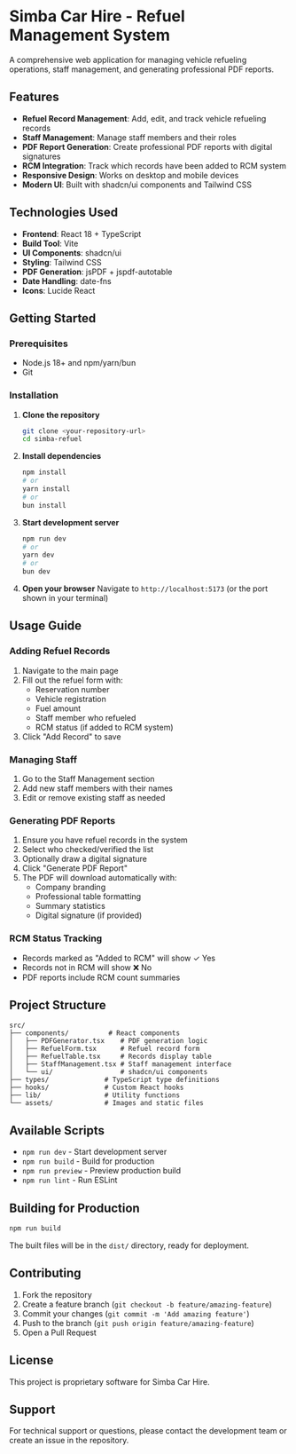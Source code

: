 # Simba Car Hire - Refuel Management System

A comprehensive web application for managing vehicle refueling operations, staff management, and generating professional PDF reports.

## Features

- **Refuel Record Management**: Add, edit, and track vehicle refueling records
- **Staff Management**: Manage staff members and their roles
- **PDF Report Generation**: Create professional PDF reports with digital signatures
- **RCM Integration**: Track which records have been added to RCM system
- **Responsive Design**: Works on desktop and mobile devices
- **Modern UI**: Built with shadcn/ui components and Tailwind CSS

## Technologies Used

- **Frontend**: React 18 + TypeScript
- **Build Tool**: Vite
- **UI Components**: shadcn/ui
- **Styling**: Tailwind CSS
- **PDF Generation**: jsPDF + jspdf-autotable
- **Date Handling**: date-fns
- **Icons**: Lucide React

## Getting Started

### Prerequisites

- Node.js 18+ and npm/yarn/bun
- Git

### Installation

1. **Clone the repository**
   ```bash
   git clone <your-repository-url>
   cd simba-refuel
   ```

2. **Install dependencies**
   ```bash
   npm install
   # or
   yarn install
   # or
   bun install
   ```

3. **Start development server**
   ```bash
   npm run dev
   # or
   yarn dev
   # or
   bun dev
   ```

4. **Open your browser**
   Navigate to `http://localhost:5173` (or the port shown in your terminal)

## Usage Guide

### Adding Refuel Records

1. Navigate to the main page
2. Fill out the refuel form with:
   - Reservation number
   - Vehicle registration
   - Fuel amount
   - Staff member who refueled
   - RCM status (if added to RCM system)
3. Click "Add Record" to save

### Managing Staff

1. Go to the Staff Management section
2. Add new staff members with their names
3. Edit or remove existing staff as needed

### Generating PDF Reports

1. Ensure you have refuel records in the system
2. Select who checked/verified the list
3. Optionally draw a digital signature
4. Click "Generate PDF Report"
5. The PDF will download automatically with:
   - Company branding
   - Professional table formatting
   - Summary statistics
   - Digital signature (if provided)

### RCM Status Tracking

- Records marked as "Added to RCM" will show ✓ Yes
- Records not in RCM will show ❌ No
- PDF reports include RCM count summaries

## Project Structure

```
src/
├── components/          # React components
│   ├── PDFGenerator.tsx    # PDF generation logic
│   ├── RefuelForm.tsx      # Refuel record form
│   ├── RefuelTable.tsx     # Records display table
│   ├── StaffManagement.tsx # Staff management interface
│   └── ui/                 # shadcn/ui components
├── types/              # TypeScript type definitions
├── hooks/              # Custom React hooks
├── lib/                # Utility functions
└── assets/             # Images and static files
```

## Available Scripts

- `npm run dev` - Start development server
- `npm run build` - Build for production
- `npm run preview` - Preview production build
- `npm run lint` - Run ESLint

## Building for Production

```bash
npm run build
```

The built files will be in the `dist/` directory, ready for deployment.

## Contributing

1. Fork the repository
2. Create a feature branch (`git checkout -b feature/amazing-feature`)
3. Commit your changes (`git commit -m 'Add amazing feature'`)
4. Push to the branch (`git push origin feature/amazing-feature`)
5. Open a Pull Request

## License

This project is proprietary software for Simba Car Hire.

## Support

For technical support or questions, please contact the development team or create an issue in the repository.
